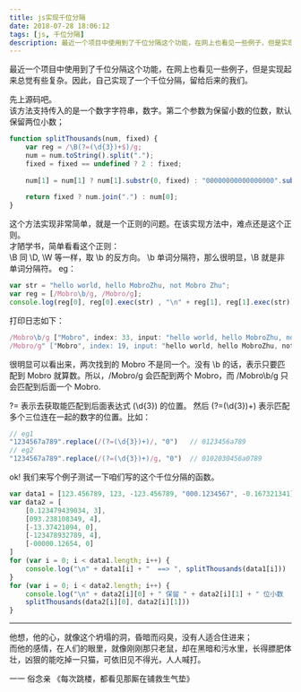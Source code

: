 ```yaml
---
title: js实现千位分隔
date: 2018-07-28 18:06:12
tags: [js, 千位分隔]
description: 最近一个项目中使用到了千位分隔这个功能，在网上也看见一些例子，但是实现起来总觉有些复杂。因此，自己实现了一个千位分隔，留给后来的我们。
---
```


最近一个项目中使用到了千位分隔这个功能，在网上也看见一些例子，但是实现起来总觉有些复杂。因此，自己实现了一个千位分隔，留给后来的我们。

先上源码吧。  
该方法支持传入的是一个数字字符串，数字。第二个参数为保留小数的位数，默认保留两位小数；
```js
function splitThousands(num, fixed) {
	var reg = /\B(?=(\d{3})+$)/g;
	num = num.toString().split(".");
	fixed = fixed == undefined ? 2 : fixed;
	
	num[1] = num[1] ? num[1].substr(0, fixed) : "00000000000000000".substr(0, fixed);
	
	return fixed ? num.join(".") : num[0];
}
```
这个方法实现非常简单，就是一个正则的问题。在该实现方法中，难点还是这个正则。  
才陋学书，简单看看这个正则：  
\B 同 \D, \W 等一样，取 \b 的反方向。 \b 单词分隔符，那么很明显，\B 就是非单词分隔符。   eg：   

```js
var str = "hello world, hello MobroZhu, not Mobro Zhu";
var reg = [/Mobro\b/g, /Mobro/g];
console.log(reg[0], reg[0].exec(str) , "\n" + reg[1], reg[1].exec(str));
``` 
打印日志如下：    

```js
/Mobro\b/g ["Mobro", index: 33, input: "hello world, hello MobroZhu, not Mobro Zhu"] "
/Mobro/g" ["Mobro", index: 19, input: "hello world, hello MobroZhu, not Mobro Zhu"]
```

很明显可以看出来，两次找到的 Mobro 不是同一个。没有 \b 的话，表示只要匹配到 Mobro 就算数。所以，/Mobro/g 会匹配到两个 Mobro，而 /Mobro\b/g 只会匹配到后面一个 Mobro.  

?= 表示去获取能匹配到后面表达式 (\d{3}) 的位置。 然后 (?=(\d{3})+) 表示匹配多个三位连在一起的数字的位置。比如：   
```js
// eg1
"1234567a789".replace(/(?=(\d{3})+)/, "0")   // 0123456a789
// eg2
"1234567a789".replace(/(?=(\d{3})+)/g, "0")  // 0102030456a0789
```

ok! 我们来写个例子测试一下咱们写的这个千位分隔的函数。  
```js
var data1 = [123.456789, 123, -123.456789, "000.1234567", -0.167321341];
var data2 = [
	[0.123479439034, 3],
	[093.238108349, 4],
	[-13.37421094, 0],
	[-123478932789, 4],
	[-00000.12654, 0]
]
for (var i = 0; i < data1.length; i++) {
	console.log("\n" + data1[i] + "  ==> ", splitThousands(data1[i]))
}
for (var i = 0; i < data2.length; i++) {
	console.log("\n" + data2[i][0] + " 保留 " + data2[i][1] + " 位小数  ==> ", 
	splitThousands(data2[i][0], data2[i][1]))
}
```


----
他想，他的心，就像这个坍塌的洞，昏暗而闷臭，没有人适合住进来；   
而他的感情，在人们的眼里，就像刚刚那只老鼠，却在黑暗和污水里，长得膘肥体壮，凶狠的能吃掉一只猫，可依旧见不得光，人人喊打。  

   一一 俗念亲 《每次跳楼，都看见那厮在铺救生气垫》
